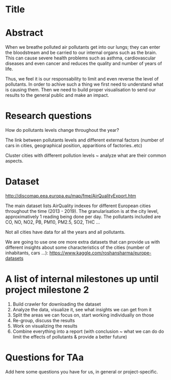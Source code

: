 # Title

# Abstract
When we breathe polluted air pollutants get into our lungs; they can enter the bloodstream and be carried to our internal organs such as the brain. This can cause severe health problems such as asthma, cardiovascular diseases and even cancer and reduces the quality and number of years of life.

Thus, we feel it is our responsability to limit and even reverse the level of pollutants. In order to achive such a thing we first need to understand what is causing them. Then we need to build proper visualisation to send our results to the general public and make an impact.

# Research questions
How do pollutants levels change throughout the year?

The link between pollutants levels and different external factors (number of cars in cities, geographical position, apparitions of factories..etc)

Cluster cities with different pollution levels ~ analyze what are their common aspects.

# Dataset
http://discomap.eea.europa.eu/map/fme/AirQualityExport.htm

The main dataset lists AirQuality indexes for different European cities throughout the time (2013 - 2019). The granularisation is at the city level, approximatively 1 reading being done per day. The pollutants included are CO, NO, NO2, PB, PM10, PM2.5, SO2, THC ...

Not all cities have data for all the years and all pollutants.

We are going to use one ore more extra datasets that can provide us with different insights about some characteristics of the cities (number of inhabitants, cars ...): https://www.kaggle.com/roshansharma/europe-datasets

# A list of internal milestones up until project milestone 2

1. Build crawler for downloading the dataset
2. Analyze the data, visualize it, see what insights we can get from it
3. Split the areas we can focus on, start working individually on those
4. Re-group, discuss the results
5. Work on visualizing the results
6. Combine everything into a report (with conclusion ~ what we can do do limit the effects of pollutants & provide a better future)

# Questions for TAa
Add here some questions you have for us, in general or project-specific.
